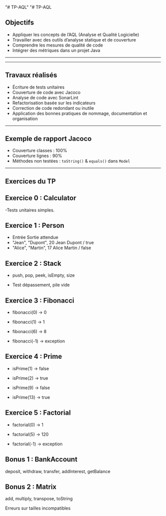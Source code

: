 "# TP-AQL" 
"# TP-AQL

## Objectifs

- Appliquer les concepts de l’AQL (Analyse et Qualité Logicielle)
- Travailler avec des outils d’analyse statique et de couverture
- Comprendre les mesures de qualité de code
- Intégrer des métriques dans un projet Java

---

---

##  Travaux réalisés

- Écriture de tests unitaires
- Couverture de code avec Jacoco
- Analyse de code avec SonarLint
- Refactorisation basée sur les indicateurs
- Correction de code redondant ou inutile
- Application des bonnes pratiques de nommage, documentation et organisation

---

##  Exemple de rapport Jacoco

- Couverture classes : 100%
- Couverture lignes : 90%
- Méthodes non testées : `toString()` & `equals()` dans `Model`

---
 ## Exercices du TP
 ## Exercice 0 : Calculator
-Tests unitaires simples.

##  Exercice 1 : Person
- Entrée	Sortie attendue
- "Jean", "Dupont", 20	Jean Dupont / true
- "Alice", "Martin", 17	Alice Martin / false

## Exercice 2 : Stack
-  push, pop, peek, isEmpty, size

- Test dépassement, pile vide

## Exercice 3 : Fibonacci
- fibonacci(0) → 0

- fibonacci(1) → 1

- fibonacci(6) → 8

- fibonacci(-1) → exception

## Exercice 4 : Prime
- isPrime(1) → false

- isPrime(2) → true

- isPrime(9) → false

- isPrime(13) → true

## Exercice 5 : Factorial
- factorial(0) → 1

- factorial(5) → 120

- factorial(-1) → exception

## Bonus 1 : BankAccount
deposit, withdraw, transfer, addInterest, getBalance

## Bonus 2 : Matrix
add, multiply, transpose, toString

Erreurs sur tailles incompatibles






